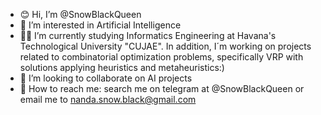 - 😊 Hi, I’m @SnowBlackQueen
- 👾 I’m interested in Artificial Intelligence 
- 👩‍💻 I’m currently studying Informatics Engineering at Havana's Technological University "CUJAE". In addition, I´m working on projects related to combinatorial optimization problems, specifically VRP with solutions applying heuristics and metaheuristics:)
- 🥺 I’m looking to collaborate on AI projects
- 📌 How to reach me: search me on telegram at @SnowBlackQueen or email me to nanda.snow.black@gmail.com 

<!---
SnowBlackQueen/SnowBlackQueen is a ✨ special ✨ repository because its `README.md` (this file) appears on your GitHub profile.
You can click the Preview link to take a look at your changes.
--->
